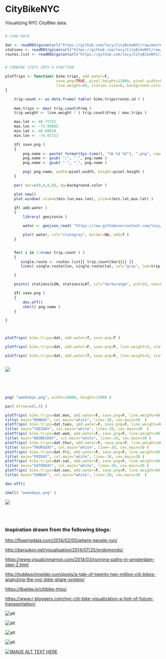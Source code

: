 # CityBikeNYC

Visualizing NYC CityBike data.

```r

# LOAD DATA

dat <- readRDS(gzcon(url("https://github.com/lecy/CityBikeNYC/raw/master/DATA/bikes.rds")))
stations <- readRDS(gzcon(url("https://github.com/lecy/CityBikeNYC/raw/master/DATA/STATIONS.rds")))
routes.list <- readRDS(gzcon(url("https://github.com/lecy/CityBikeNYC/raw/master/DATA/ALL_ROUTES_LIST.rds")))


# COMBINE STEPS INTO A FUNCTION

plotTrips <- function( bike.trips, add.water=F, 
                       save.png=TRUE, pixel.height=12000, pixel.width=8000, 
                       line.weight=40, station.size=8, background.color="black" )
{

	trip.count <- as.data.frame( table( bike.trips$route.id ) )
	
	max.trips <- max( trip.count$Freq )
	trip.weight <- line.weight * ( trip.count$Freq / max.trips )

	max.lat <- 40.77152
	max.lon <- -73.95005
	min.lat <- 40.68034
	min.lon <- -74.01713

	if( save.png )
	{
		png.name <- paste( format(Sys.time(), "%b %d %X"), ".png", sep="" )
		png.name <- gsub( ":", "_", png.name )
		png.name <- gsub( " ", "_", png.name )

		png( png.name, width=pixel.width, height=pixel.height )
	}

	par( mar=c(0,0,0,0), bg=background.color )

	plot.new()
	plot.window( xlim=c(min.lon,max.lon), ylim=c(min.lat,max.lat) )

	if( add.water )
	{
		library( geojsonio )

		water <- geojson_read( "https://raw.githubusercontent.com/lecy/CityBikeNYC/master/DATA/nyc_water.geojson", what="sp" )

		plot( water, col="slategrey", border=NA, add=T )
	}


	for( i in 1:nrow( trip.count ) )
	{
	   single.route <- routes.list[[ trip.count$Var1[i] ]]
	   lines( single.route$lon, single.route$lat, col="gray", lwd=trip.weight[i] )

	}

	points( stations$LON, stations$LAT, col="darkorange", pch=19, cex=station.size )

	if( save.png )
	{
		dev.off()
		shell( png.name )
	}

}



plotTrips( bike.trips=dat, add.water=T, save.png=T )

plotTrips( bike.trips=dat, add.water=F, save.png=F, line.weight=5, station.size=1, background.color="white" )

plotTrips( bike.trips=dat, add.water=T, save.png=F, line.weight=5, station.size=1, background.color="black" )



```


![](./ASSETS/Aug_05_12_25_05_AM.png)

<br>
<br>

```r

png( "weekdays.png", width=16000, height=12000 )

par( mfrow=c(2,4) )

plotTrips( bike.trips=dat.mon, add.water=F, save.png=F, line.weight=40, station.size=8 )
title( main="MONDAY", col.main="white", line=-20, cex.main=30  )
plotTrips( bike.trips=dat.tues, add.water=F, save.png=F, line.weight=40, station.size=8 )
title( main="TUESDAY", col.main="white", line=-20, cex.main=30  )
plotTrips( bike.trips=dat.wed, add.water=F, save.png=F, line.weight=40, station.size=8 )
title( main="WEDNESDAY", col.main="white", line=-20, cex.main=30 )
plotTrips( bike.trips=dat.thur, add.water=F, save.png=F, line.weight=40, station.size=8 )
title( main="THURSDAY", col.main="white", line=-20, cex.main=30 )
plotTrips( bike.trips=dat.fri, add.water=F, save.png=F, line.weight=40, station.size=8 )
title( main="FRIDAY", col.main="white", line=-20, cex.main=30 )
plotTrips( bike.trips=dat.sat, add.water=F, save.png=F, line.weight=40, station.size=8 )
title( main="SATURDAY", col.main="white", line=-20, cex.main=30 )
plotTrips( bike.trips=dat.sun, add.water=F, save.png=F, line.weight=40, station.size=8 )
title( main="SUNDAY", col.main="white", line=-20, cex.main=30  )

dev.off()

shell( "weekdays.png" )


```

![](./ASSETS/weekdays.png)


<br>
<br>

### Inspiration drawn from the following blogs:

http://flowingdata.com/2014/02/05/where-people-run/

http://barsukov.net/visualisation/2014/07/25/endomondo/

https://www.visualcinnamon.com/2014/03/running-paths-in-amsterdam-step-2.html

http://toddwschneider.com/posts/a-tale-of-twenty-two-million-citi-bikes-analyzing-the-nyc-bike-share-system/

https://tbaldw.in/citibike-trips/

https://www.r-bloggers.com/nyc-citi-bike-visualization-a-hint-of-future-transportation/


![alt](ASSETS/DC-feature.png)

![alt](ASSETS/examples.png)

![alt](ASSETS/copenhagen.png)

![alt](ASSETS/most_popular_bike_routes.png)


[![IMAGE ALT TEXT HERE](https://img.youtube.com/vi/nZx8QLXk3Ls/0.jpg)](https://www.youtube.com/watch?v=nZx8QLXk3Ls)
